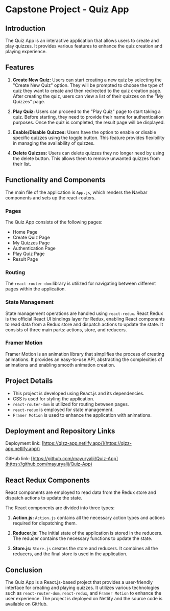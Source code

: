 # Capstone Project - Quiz App

## Introduction

The Quiz App is an interactive application that allows users to create and play quizzes. It provides various features to enhance the quiz creation and playing experience.

## Features

1. **Create New Quiz:** Users can start creating a new quiz by selecting the "Create New Quiz" option. They will be prompted to choose the type of quiz they want to create and then redirected to the quiz creation page. After creating the quiz, users can view a list of their quizzes on the "My Quizzes" page.

2. **Play Quiz:** Users can proceed to the "Play Quiz" page to start taking a quiz. Before starting, they need to provide their name for authentication purposes. Once the quiz is completed, the result page will be displayed.

3. **Enable/Disable Quizzes:** Users have the option to enable or disable specific quizzes using the toggle button. This feature provides flexibility in managing the availability of quizzes.

4. **Delete Quizzes:** Users can delete quizzes they no longer need by using the delete button. This allows them to remove unwanted quizzes from their list.

## Functionality and Components

The main file of the application is `App.js`, which renders the Navbar components and sets up the react-routers.

### Pages

The Quiz App consists of the following pages:

- Home Page
- Create Quiz Page
- My Quizzes Page
- Authentication Page
- Play Quiz Page
- Result Page

### Routing

The `react-router-dom` library is utilized for navigating between different pages within the application.

### State Management

State management operations are handled using `react-redux`. React Redux is the official React UI bindings layer for Redux, enabling React components to read data from a Redux store and dispatch actions to update the state. It consists of three main parts: actions, store, and reducers.

### Framer Motion

Framer Motion is an animation library that simplifies the process of creating animations. It provides an easy-to-use API, abstracting the complexities of animations and enabling smooth animation creation.

## Project Details

- This project is developed using React.js and its dependencies.
- CSS is used for styling the application.
- `react-router-dom` is utilized for routing between pages.
- `react-redux` is employed for state management.
- `Framer Motion` is used to enhance the application with animations.

## Deployment and Repository Links

Deployment link: [https://qizz-app.netlify.app/](https://qizz-app.netlify.app/)

GitHub link: [https://github.com/mayuryalij/Quiz-App](https://github.com/mayuryalij/Quiz-App)

## React Redux Components

React components are employed to read data from the Redux store and dispatch actions to update the state.

The React components are divided into three types:

1. **Action.js:** `Action.js` contains all the necessary action types and actions required for dispatching them.

2. **Reducer.js:** The initial state of the application is stored in the reducers. The reducer contains the necessary functions to update the state.

3. **Store.js:** `Store.js` creates the store and reducers. It combines all the reducers, and the final store is used in the application.

## Conclusion

The Quiz App is a React.js-based project that provides a user-friendly interface for creating and playing quizzes. It utilizes various technologies such as `react-router-dom`, `react-redux`, and `Framer Motion` to enhance the user experience. The project is deployed on Netlify and the source code is available on GitHub.
